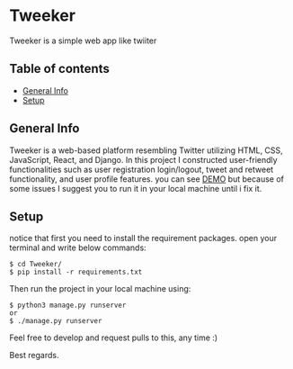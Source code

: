 # Tweeker
Tweeker is a simple web app like twiiter

## Table of contents
* [General Info](#general-info)
* [Setup](#setup)

## General Info
Tweeker is a web-based platform resembling Twitter utilizing HTML, CSS, JavaScript, React, and Django. In this project I constructed user-friendly functionalities such as user registration login/logout, tweet and retweet functionality, and user profile features. you can see [DEMO](https://tweeker-fm8dmq290-amirnourani.vercel.app/) but because of some issues I suggest you to run it in your local machine until i fix it. 


## Setup
notice that first you need to install the requirement packages. open your terminal and write below commands:
```
$ cd Tweeker/
$ pip install -r requirements.txt 
```
Then run the project in your local machine using: 
```
$ python3 manage.py runserver
or
$ ./manage.py runserver
```

Feel free to develop and request pulls to this, any time :) 

Best regards.
